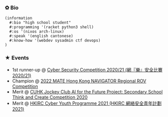 ### ✿ Bio
```racket
(information
  #:bio "high school student"
  #:programming '(racket python3 shell)
  #:os '(nixos arch-linux)
  #:speak '(english cantonese)
  #:know-how '(webdev sysadmin ctf devops)
)
```
### ★ Events
- 1st runner-up @ [Cyber Security Competition 2020/21 (網『樂』安全比賽2020/21)](https://www.youtube.com/watch?v=-O5vnUKe2x0)
- Champion @ [2022 MATE Hong Kong NAVIGATOR Regional ROV Competition](https://www.rov.hk/about)
- Merit @ [CUHK Jockey Club AI for the Future Project: Secondary School Think and Create Competition 2020](https://cuhkjc-aiforfuture.hk/)
- Merit @ [HKIRC Cyber Youth Programme 2021 (HKIRC 網絡安全青年計劃2021)](https://www.hkirc.hk/zh-hant/news/press_release/cyberyouth2021a/)
